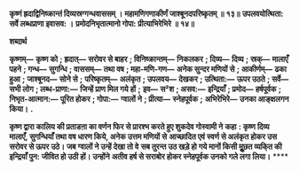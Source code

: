**कृष्णं ह्रदाद्विनिष्क्रान्तं दिव्यस्रग्गन्धवाससम् ।** **महामणिगणाकीर्णं जाश्बूनदपरिष्कृतम् ॥ १३॥** **उपलवयोत्थिता: सर्वे लब्धप्राणा इवासव: ।** **प्रमोदनिभृतात्मानो गोपा: प्रीत्याभिरेभिरे ॥ १४॥** 

**शब्दार्थ** 

**कृष्णम्—** **कृष्ण को** **; ह्रदात्—** **सरोवर से बाहर** **; विनिष्क्रान्तम्—** **निकलकर** **; दिव्य—** **दिव्य** **; स्रक्—** **मालाएँ पहने** **; गन्ध—** **सुगन्धि** **; वाससम्—** **तथा वष** **; महा-मणि-गण—** **अनेक सुन्दर मणियों से** **; आकीर्णम्—** **ढका हुआ** **; जाश्बूनद—** **सोने से** **;** **परिष्कृतम्—** **अलंकृत** **; उपलवय—** **देखकर** **; उत्थिता:—** **ऊपर उठते** **; सर्वे—** **सभी लोग** **; लब्ध-प्राणा:—** **जिन्हें प्राण मिल गये हों** **;** **इव—** **स²श** **; असव:—** **इन्द्रियाँ** **; प्रमोद—** **हर्षपूर्वक** **; निभृत-आत्मान:—** **पूरित होकर** **; गोपा:—** **ग्वालों ने** **; प्रीत्या—** **स्नेहपूर्वक** **;** **अभिरेभिरे—** **उनका आङ्क्षलगन किया।** **.** 

**कृष्ण द्वारा कालिय की प्रताडऩा का वर्णन फिर से प्रारश्भ करते हुए शुकदेव गोस्वामी ने** **कहा** **: कृष्ण दिव्य मालाएँ, सुगन्धियाँ तथा वष धारण किये, अनेक उत्तम मणियों से** **आच्छादित एवं स्वर्ण से अलंकृत होकर उस सरोवर से ऊपर उठे। जब ग्वालों ने उन्हें देखा तो वे** **सब तुरन्त उठ खड़े हो गये मानों किसी मूॢछत व्यकि्त की इन्द्रियाँ पुन: जीवित हो उठी हों। उन्होंने** **अतीव हर्ष से सराबोर होकर स्नेहपूर्वक उनको गले लगा लिया।** **** 